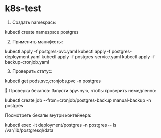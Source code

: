 # k8s-test


1. Создать namespace:

kubectl create namespace postgres


2. Применить манифесты:

kubectl apply -f postgres-pvc.yaml
kubectl apply -f postgres-deployment.yaml
kubectl apply -f postgres-service.yaml
kubectl apply -f backup-cronjob.yaml


3. Проверить статус:

kubectl get pods,svc,cronjobs,pvc -n postgres


📌 Проверка бекапов:
Запусти вручную, чтобы проверить немедленно:

kubectl create job --from=cronjob/postgres-backup manual-backup -n postgres


Посмотреть бекапы внутри контейнера:

kubectl exec -it deployment/postgres -n postgres -- ls /var/lib/postgresql/data
